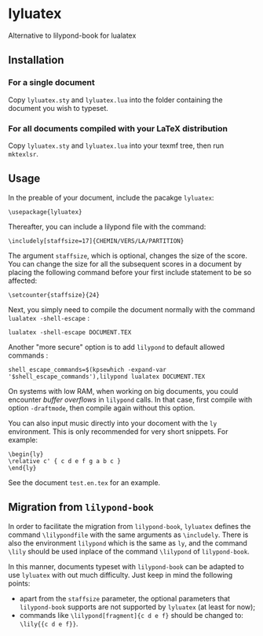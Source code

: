 # lyluatex
Alternative to lilypond-book for lualatex


## Installation

### For a single document

Copy `lyluatex.sty` and `lyluatex.lua` into the folder containing the document you wish to typeset.

### For all documents compiled with your LaTeX distribution

Copy `lyluatex.sty` and `lyluatex.lua` into your texmf tree, then run `mktexlsr`.


## Usage

In the preable of your document, include the pacakge `lyluatex`:

    \usepackage{lyluatex}

Thereafter, you can include a lilypond file with the command:

    \includely[staffsize=17]{CHEMIN/VERS/LA/PARTITION}

The argument `staffsize`, which is optional, changes the size of the score.  You can change the size for all the subsequent scores in a document by placing the following command before your first include statement to be so affected:

    \setcounter{staffsize}{24}

Next, you simply need to compile the document normally with the command `lualatex -shell-escape` :

    lualatex -shell-escape DOCUMENT.TEX

Another "more secure" option is to add `lilypond` to default allowed commands :

    shell_escape_commands=$(kpsewhich -expand-var '$shell_escape_commands'),lilypond lualatex DOCUMENT.TEX

On systems with low RAM, when working on big documents, you could encounter *buffer overflows* in `lilypond` calls. In that case, first compile with option `-draftmode`, then compile again without this option.

You can also input music directly into your docoment with the `ly` environment.  This is only recommended for very short snippets.  For example:

    \begin{ly}
    \relative c' { c d e f g a b c }
    \end{ly}

See the document `test.en.tex` for an example.


## Migration from `lilypond-book`

In order to facilitate the migration from `lilypond-book`, `lyluatex` defines the command `\lilypondfile` with the same arguments as `\includely`.  There is also the environment `lilypond` which is the same as `ly`, and the command `\lily` should be used inplace of the command `\lilypond` of `lilypond-book`.

In this manner, documents typeset with `lilypond-book` can be adapted to use `lyluatex` with out much difficulty.  Just keep in mind the following points:

- apart from the `staffsize` parameter, the optional parameters that `lilypond-book` supports are not supported by `lyluatex` (at least for now);
- commands like `\lilypond[fragment]{c d e f}` should be changed to: `\lily{{c d e f}}`.
